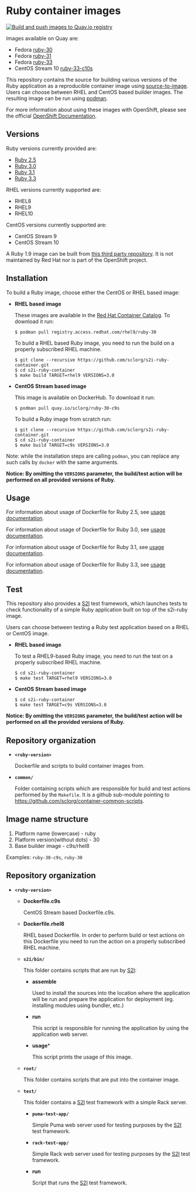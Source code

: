 Ruby container images
==================

[![Build and push images to Quay.io registry](https://github.com/sclorg/s2i-ruby-container/actions/workflows/build-and-push.yml/badge.svg)](https://github.com/sclorg/s2i-ruby-container/actions/workflows/build-and-push.yml)

Images available on Quay are:
* Fedora [ruby-30](https://quay.io/repository/fedora/ruby-30)
* Fedora [ruby-31](https://quay.io/repository/fedora/ruby-31)
* Fedora [ruby-33](https://quay.io/repository/fedora/ruby-33)
* CentOS Stream 10 [ruby-33-c10s](https://quay.io/repository/sclorg/ruby-33-c10s)

This repository contains the source for building various versions of
the Ruby application as a reproducible container image using
[source-to-image](https://github.com/openshift/source-to-image).
Users can choose between RHEL and CentOS based builder images.
The resulting image can be run using [podman](https://github.com/containers/libpod).

For more information about using these images with OpenShift, please see the
official [OpenShift Documentation](https://docs.okd.io/latest/using_images/s2i_images/ruby.html).

Versions
---------------
Ruby versions currently provided are:
* [Ruby 2.5](2.5/README.md)
* [Ruby 3.0](3.0/README.md)
* [Ruby 3.1](3.1/README.md)
* [Ruby 3.3](3.3/README.md)

RHEL versions currently supported are:
* RHEL8
* RHEL9
* RHEL10

CentOS versions currently supported are:
* CentOS Stream 9
* CentOS Stream 10

A Ruby 1.9 image can be built from [this third party repository](https://github.com/getupcloud/s2i-ruby/).
It is not maintained by Red Hat nor is part of the OpenShift project.


Installation
---------------
To build a Ruby image, choose either the CentOS or RHEL based image:
*  **RHEL based image**

    These images are available in the
    [Red Hat Container Catalog](https://access.redhat.com/containers/#/registry.access.redhat.com/rhel9/ruby-30).
    To download it run:

    ```
    $ podman pull registry.access.redhat.com/rhel9/ruby-30
    ```

    To build a RHEL based Ruby image, you need to run the build on a properly
    subscribed RHEL machine.

    ```
    $ git clone --recursive https://github.com/sclorg/s2i-ruby-container.git
    $ cd s2i-ruby-container
    $ make build TARGET=rhel9 VERSIONS=3.0
    ```

*  **CentOS Stream based image**

    This image is available on DockerHub. To download it run:

    ```
    $ podman pull quay.io/sclorg/ruby-30-c9s
    ```

    To build a Ruby image from scratch run:

    ```
    $ git clone --recursive https://github.com/sclorg/s2i-ruby-container.git
    $ cd s2i-ruby-container
    $ make build TARGET=c9s VERSIONS=3.0
    ```

Note: while the installation steps are calling `podman`, you can replace any such calls by `docker` with the same arguments.

**Notice: By omitting the `VERSIONS` parameter, the build/test action will be performed
on all provided versions of Ruby.**



Usage
---------------------------------

For information about usage of Dockerfile for Ruby 2.5,
see [usage documentation](2.5/README.md).

For information about usage of Dockerfile for Ruby 3.0,
see [usage documentation](3.0/README.md).

For information about usage of Dockerfile for Ruby 3.1,
see [usage documentation](3.1/README.md).

For information about usage of Dockerfile for Ruby 3.3,
see [usage documentation](3.3/README.md).

Test
---------------------
This repository also provides a [S2I](https://github.com/openshift/source-to-image) test framework,
which launches tests to check functionality of a simple Ruby application built on top of the s2i-ruby image.

Users can choose between testing a Ruby test application based on a RHEL or CentOS image.

*  **RHEL based image**

    To test a RHEL9-based Ruby image, you need to run the test on a properly
    subscribed RHEL machine.

    ```
    $ cd s2i-ruby-container
    $ make test TARGET=rhel9 VERSIONS=3.0
    ```

*  **CentOS Stream based image**

    ```
    $ cd s2i-ruby-container
    $ make test TARGET=c9s VERSIONS=3.0
    ```

**Notice: By omitting the `VERSIONS` parameter, the build/test action will be performed
on all the provided versions of Ruby.**


Repository organization
------------------------
* **`<ruby-version>`**

    Dockerfile and scripts to build container images from.

* **`common/`**

    Folder containing scripts which are responsible for build and test actions performed by the `Makefile`.
    It is a github sub-module pointing to https://github.com/sclorg/container-common-scripts.


Image name structure
------------------------

1. Platform name (lowercase) - ruby
2. Platform version(without dots) - 30
3. Base builder image - c9s/rhel8

Examples: `ruby-30-c9s`, `ruby-30`


Repository organization
------------------------
* **`<ruby-version>`**

    * **Dockerfile.c9s**

        CentOS Stream based Dockerfile.c9s.

    * **Dockerfile.rhel8**

        RHEL based Dockerfile. In order to perform build or test actions on this
        Dockerfile you need to run the action on a properly subscribed RHEL machine.

    * **`s2i/bin/`**

        This folder contains scripts that are run by [S2I](https://github.com/openshift/source-to-image):

        *   **assemble**

            Used to install the sources into the location where the application
            will be run and prepare the application for deployment (eg. installing
            modules using bundler, etc.)

        *   **run**

            This script is responsible for running the application by using the
            application web server.

        *   **usage***

            This script prints the usage of this image.

    * **`root/`**

        This folder contains scripts that are put into the container image.

    * **`test/`**

        This folder contains a [S2I](https://github.com/openshift/source-to-image)
        test framework with a simple Rack server.

        * **`puma-test-app/`**

            Simple Puma web server used for testing purposes by the [S2I](https://github.com/openshift/source-to-image) test framework.

        * **`rack-test-app/`**

            Simple Rack web server used for testing purposes by the [S2I](https://github.com/openshift/source-to-image) test framework.

        * **run**

            Script that runs the [S2I](https://github.com/openshift/source-to-image) test framework.

